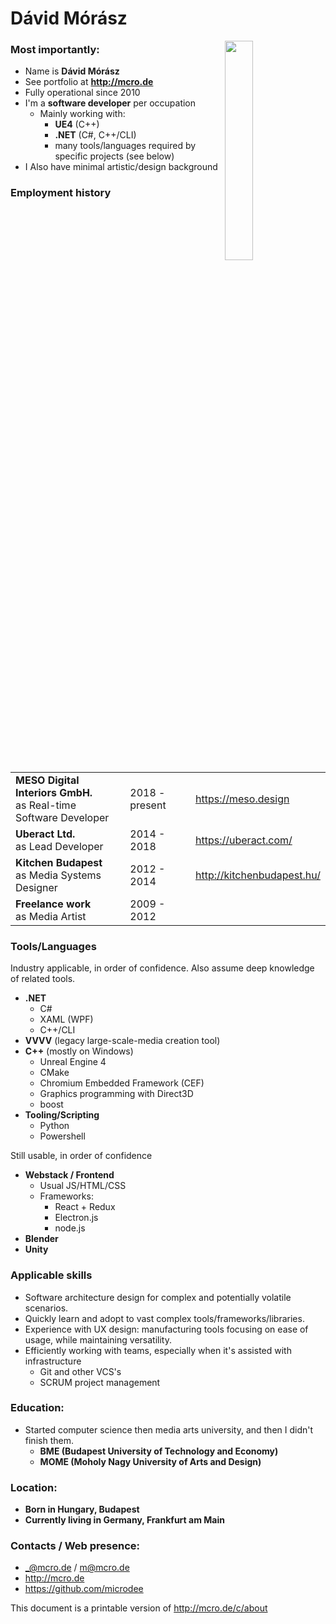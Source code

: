 # Dávid Mórász
<style>
    th {
        display: none;
    }
</style>

<img src="http://www.mcro.de/content/me.jpg" style="width: 30%; max-width: 270px; float: right; margin-right: 10px" />

### Most importantly:

* Name is **Dávid Mórász**
* See portfolio at **http://mcro.de**
* Fully operational since 2010
* I'm a **software developer** per occupation
  * Mainly working with:
    * **UE4** (C++)
    * **.NET** (C#, C++/CLI)
    * many tools/languages required by specific projects (see below)
* I Also have minimal artistic/design background

### Employment history

| | | |
|-|-|-|
|**MESO Digital Interiors GmbH.**<br>as Real-time Software Developer | 2018 - present | https://meso.design |
| **Uberact Ltd.**<br>as Lead Developer | 2014 - 2018 | https://uberact.com/ |
| **Kitchen Budapest**<br>as Media Systems Designer | 2012 - 2014 | http://kitchenbudapest.hu/ |
| **Freelance work**<br>as Media Artist | 2009 - 2012 | |

### Tools/Languages

Industry applicable, in order of confidence. Also assume deep knowledge of related tools.

* **.NET**
  * C#
  * XAML (WPF)
  * C++/CLI
* **VVVV** (legacy large-scale-media creation tool)
* **C++** (mostly on Windows)
  * Unreal Engine 4
  * CMake
  * Chromium Embedded Framework (CEF)
  * Graphics programming with Direct3D
  * boost
* **Tooling/Scripting**
  * Python
  * Powershell

Still usable, in order of confidence

* **Webstack / Frontend**
  * Usual JS/HTML/CSS
  * Frameworks:
    * React + Redux
    * Electron.js
    * node.js
* **Blender**
* **Unity**

### Applicable skills

* Software architecture design for complex and potentially volatile scenarios.
* Quickly learn and adopt to vast complex tools/frameworks/libraries.
* Experience with UX design: manufacturing tools focusing on ease of usage, while maintaining versatility.
* Efficiently working with teams, especially when it's assisted with infrastructure
  * Git and other VCS's
  * SCRUM project management

### Education:

* Started computer science then media arts university, and then I didn't finish them.
  * **BME (Budapest University of Technology and Economy)**
  * **MOME (Moholy Nagy University of Arts and Design)**

### Location:

* **Born in Hungary, Budapest**
* **Currently living in Germany, Frankfurt am Main**

### Contacts / Web presence:

* _@mcro.de / m@mcro.de
* http://mcro.de
* https://github.com/microdee

This document is a printable version of http://mcro.de/c/about
